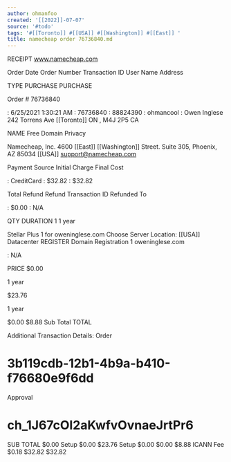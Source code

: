 ```yaml
---
author: ohmanfoo
created: '[[2022]]-07-07'
source: '#todo'
tags: '#[[Toronto]] #[[USA]] #[[Washington]] #[[East]] '
title: namecheap order 76736840.md
---
```


RECEIPT
www.namecheap.com

Order Date
Order Number
Transaction ID
User Name
Address

TYPE
PURCHASE
PURCHASE

Order # 76736840

: 6/25/2021 1:30:21 AM
: 76736840
: 88824390
: ohmancool
: Owen Inglese
242 Torrens Ave
[[Toronto]]
ON , M4J 2P5
CA

NAME
Free Domain Privacy

Namecheap, Inc.
4600 [[East]] [[Washington]] Street. Suite 305,
Phoenix, AZ 85034
[[USA]]
support@namecheap.com

Payment Source
Initial Charge
Final Cost

: CreditCard
: $32.82
: $32.82

Total Refund
Refund Transaction
ID
Refunded To

: $0.00
: N/A

QTY DURATION
1
1 year

Stellar Plus
1
for oweninglese.com
Choose Server Location: [[USA]] Datacenter
REGISTER
Domain Registration
1
oweninglese.com

: N/A

PRICE
$0.00

1 year

$23.76

1 year

$0.00
$8.88
Sub Total
TOTAL

Additional Transaction Details:
Order
# 3b119cdb-12b1-4b9a-b410-f76680e9f6dd
Approval
# ch_1J67cOI2aKwfvOvnaeJrtPr6

SUB TOTAL
$0.00
Setup $0.00
$23.76
Setup $0.00
$0.00
$8.88
ICANN Fee $0.18
$32.82
$32.82